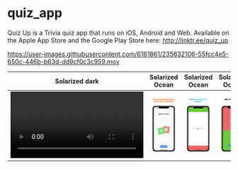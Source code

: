 # quiz_app
 
Quiz Up is a Trivia quiz app that runs on iOS, Android and Web. Available on the Apple App Store and the Google Play Store here: http://linktr.ee/quiz_up

https://user-images.githubusercontent.com/6161861/235632106-55fcc4e5-650c-446b-b63d-dd9cf0c3c959.mov

Solarized dark              |  Solarized Ocean         |  Solarized Ocean         |  Solarized Ocean         |
:--------------------------:|:------------------------:|:------------------------:|:-------------------------:
![](./doc/screen-record.mov)| ![](./doc/screen-1.png)  | ![](./doc/screen-2.png)  | ![](./doc/screen-3.png)  |
